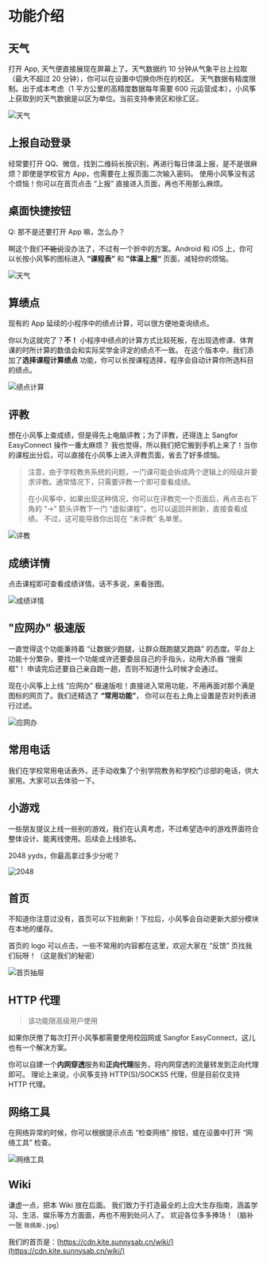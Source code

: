 # 功能介绍

## 天气

打开 App, 天气便直接展现在屏幕上了。天气数据约 10 分钟从气象平台上拉取（最大不超过 20 分钟），你可以在设置中切换你所在的校区。 天气数据有精度限制。出于成本考虑（1 平方公里的高精度数据每年需要 600
元运营成本），小风筝上获取到的天气数据是以区为单位。当前支持奉贤区和徐汇区。

![天气](assets/feature-weather.jpg)

## 上报自动登录

经常要打开 QQ、微信，找到二维码长按识别，再进行每日体温上报，是不是很麻烦？即使是学校官方 App，也需要在上报页面二次输入密码。 使用小风筝没有这个烦恼！你可以在首页点击 “上报” 直接进入页面，再也不用那么麻烦。

## 桌面快捷按钮

Q: 那不是还要打开 App 嘛，怎么办？

啊这个我们~~不能说~~没办法了，不过有一个折中的方案。Android 和 iOS 上，你可以长按小风筝的图标进入 **“课程表”** 和 **”体温上报“** 页面，减轻你的烦恼。

![天气](assets/feature-quick-action.jpg)

## 算绩点

现有的 App 延续的小程序中的绩点计算，可以很方便地查询绩点。

你以为这就完了？**不！** 小程序中绩点的计算方式比较死板，在出现选修课、体育课的时所计算的数值会和实际奖学金评定的绩点不一致。 在这个版本中，我们添加了**选择课程计算绩点** 功能，你可以长按课程选择，程序会自动计算你所选科目的绩点。

![绩点计算](assets/feature-score-GPA.jpg)

## 评教

想在小风筝上查成绩，但是得先上电脑评教；为了评教，还得连上 Sangfor EasyConnect 操作一番太麻烦？ 我也觉得，所以我们把它搬到手机上来了！当你的课程出分后，可以直接在小风筝上进入评教页面，省去了好多烦恼。

> 注意，由于学校教务系统的问题，一门课可能会拆成两个逻辑上的班级并要求评教。通常情况下，只需要评教一个即可查看成绩。
>
> 在小风筝中，如果出现这种情况，你可以在评教完一个页面后，再点击右下角的 “→” 箭头评教下一门 “虚拟课程”，也可以返回并刷新，直接查看成绩。
> 不过，这可能导致你出现在 “未评教” 名单里。

![评教](assets/feature-score-eval.jpg)

## 成绩详情

点击课程即可查看成绩详情。话不多说，来看张图。

![成绩详情](assets/feature-score-detail.jpg)

## "应网办" 极速版

一直觉得这个功能秉持着 “让数据少跑腿，让群众既跑腿又跑路” 的态度。平台上功能十分繁杂，要找一个功能或许还要委屈自己的手指头，动用大杀器 “搜索框”！ 申请完后还要自己亲自跑一趟，否则不知道什么时候才会通过。

现在小风筝上上线 “应网办” 极速版啦！直接进入常用功能，不用再面对那个满是图标的网页了。我们还精选了 **“常用功能”**， 你可以在右上角上设置是否对列表进行过滤。

![应网办](assets/feature-office.jpg)

## 常用电话

我们在学校常用电话表外，还手动收集了个别学院教务和学校门诊部的电话，供大家用。大家可以去体验一下。

## 小游戏

一些朋友提议上线一些别的游戏，我们在认真考虑，不过希望选中的游戏界面符合整体设计、能离线使用。后续会上线排名。

2048 yyds，你最高拿过多少分呢？

![2048](assets/feature-game-2048.jpg)

## 首页

不知道你注意过没有，首页可以下拉刷新！下拉后，小风筝会自动更新大部分模块在本地的缓存。

首页的 logo 可以点击，一些不常用的内容都在这里，欢迎大家在 “反馈” 页找我们玩呀！（这是我们的秘密）

![首页抽屉](assets/feature-drawer.jpg)

## HTTP 代理

> 该功能限高级用户使用

如果你厌倦了每次打开小风筝都需要使用校园网或 Sangfor EasyConnect，这儿也有一个解决方案。

你可以自建一个**内网穿透**服务和**正向代理**服务，将内网穿透的流量转发到正向代理即可。 理论上来说，小风筝支持 HTTP(S)/SOCKS5 代理，但是目前仅支持 HTTP 代理。

## 网络工具

在网络异常的时候，你可以根据提示点击 “检查网络” 按钮，或在设置中打开 “网络工具” 检查。

![网络工具](assets/feature-connectivity.jpg)

## Wiki

谦虚一点，把本 Wiki 放在后面。 我们致力于打造最全的上应大生存指南，涵盖学习、生活、娱乐等方方面面，再也不用到处问人了。 欢迎各位多多捧场！（脑补一张 `陈佩斯.jpg`）

我们的首页是：[https://cdn.kite.sunnysab.cn/wiki/](https://cdn.kite.sunnysab.cn/wiki/)